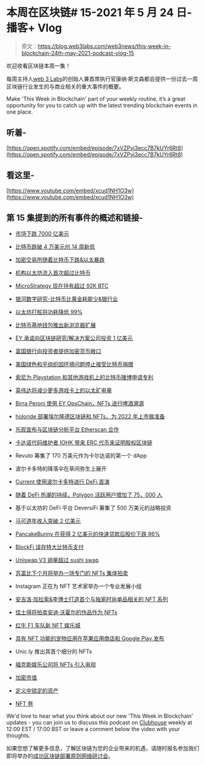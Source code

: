 # 本周在区块链# 15-2021 年 5 月 24 日-播客+ Vlog

> 原文：<https://blog.web3labs.com/web3news/this-week-in-blockchain-24th-may-2021-podcast-vlog-15>

欢迎收看区块链本周一集！

每周主持人[](https://twitter.com/conors10%E2%80%8B%E2%80%8B)[web 3 Labs](https://www.web3labs.com/)的创始人兼首席执行官康纳·斯文森都会提供一份过去一周区块链行业发生的与商业相关的重大事件的概要。

Make 'This Week in Blockchain' part of your weekly routine, it’s a great opportunity for you to catch up with the latest trending blockchain events in one place.

## 听着-

[https://open.spotify.com/embed/episode/7xVZPvi3ecc7B7kUYr6Rt8](https://open.spotify.com/embed/episode/7xVZPvi3ecc7B7kUYr6Rt8)

## 看这里-

[https://www.youtube.com/embed/xcud1NH1O3w](https://www.youtube.com/embed/xcud1NH1O3w)

## 第 15 集提到的所有事件的概述和链接-

*   [市场下跌 7000 亿美元](https://www.forbes.com/sites/roberthart/2021/05/19/the-week-crypto-crashed---market-drops-700-billion-after-chinese-crackdown-and-elon-musks-environmental-worries/)

*   [比特币跌破 4 万美元创 14 周新低](https://coinjournal.net/news/bitcoin-sinks-below-40k-to-hit-14-week-low-on-bloody-wednesday)

*   [加密交易所随着比特币下跌&以太暴跌](https://www.forbes.com/sites/roberthart/2021/05/19/leading-crypto-exchanges-down-as-bitcoin-and-ether-plummet)

*   [机构以太坊流入首次超过比特币](https://dailyhodl.com/2021/05/20/institutional-ethereum-inflows-outpace-bitcoin-for-the-first-time-coinshares/)

*   [MicroStrategy 现在持有超过 92K BTC](https://www.coindesk.com/microstrategy-buys-the-dip-adds-another-10m-of-bitcoin-to-treasury)

*   [银河数字研究-比特币比黄金耗能少&银行业](https://docsend.com/view/adwmdeeyfvqwecj2)

*   [以太坊打桩将功耗降低 99%](https://blog.ethereum.org/2021/05/18/country-power-no-more/)

*   [比特币基地钱包推出新浏览器扩展](https://blog.coinbase.com/coinbase-wallet-introduces-new-browser-extension-dd067403b86)

*   [EY 承诺向区块链研究/解决方案公司投资 1 亿美元](https://www.ledgerinsights.com/ey-commits-100-million-to-blockchain-research-solutions/)

*   [富国银行向投资者提供加密货币敞口](https://www.ledgerinsights.com/wells-fargo-to-offer-cryptocurrency-exposure-to-investors/)

*   [美国绿色和平组织因环境问题停止接受比特币捐赠](https://cryptoslate.com/greenpeace-usa-stops-accepting-bitcoin-donations-due-to-environmental-concerns/)

*   [索尼为 Playstation 和其他游戏机上的比特币赌博申请专利](https://news.bitcoin.com/sony-files-patent-for-bitcoin-wagering-on-playstation-and-other-consoles/)

*   [英伟达将减少更多游戏卡上的以太矿电量](https://www.coindesk.com/nvidia-to-hobble-ether-mining-power-on-more-gaming-cards)

*   [Birra Peroni 使用 EY OpsChain，NFTs 进行啤酒溯源](https://www.ledgerinsights.com/birra-peroni-uses-ey-opschain-nfts-for-beer-traceability/)

*   [holoride 部署埃尔隆德区块链和 NFTs，为 2022 年上市做准备](https://techcrunch.com/2021/05/20/holoride-deploys-elrond-blockchain-and-nfts-in-prep-for-2022-market-launch)

*   [乐观宣布与区块链分析平台 Etherscan 合作](https://cointelegraph.com/news/optimism-grows-for-layer-two-scaling-after-etherscan-integration)

*   [卡达诺代码维护者 IOHK 带来 ERC 代币来证明股权区块链](https://cryptoslate.com/cardano-announces-an-ethereum-erc20-token-converter-is-coming-soon/)

*   Revuto 筹集了 170 万美元作为卡尔达诺的第一个 dApp

*   波尔卡多特的降落伞在草间弥生上展开

*   [Current 使用波尔卡多特进行 DeFi 首演](https://www.coindesk.com/banking-app-current-picks-polkadot-for-its-defi-debut)

*   [随着 DeFi 热潮的持续，Polygon 活跃用户增加了 75，000 人](https://cointelegraph.com/news/polygon-active-users-grow-by-75-000-as-defi-boom-continues)

*   基于以太坊的 DeFi 平台 DeversiFi 筹集了 500 万美元的战略投资

*   [马可道年收入突破 2 亿美元](https://cryptoslate.com/ethereum-poster-child-makerdaos-annual-revenue-breaks-above-200-million/)

*   [PancakeBunny 在获得 2 亿美元的快速贷款后股价下跌 96%](https://cointelegraph.com/news/pancakebunny-tanks-96-following-200m-flash-loan-exploit)

*   [BlockFi 误存特大比特币支付](https://www.theblockcrypto.com/post/105375/blockfi-bitcoin-btc-mistaken-rewards)

*   [Uniswap V3 销量超过 sushi swap](https://cointelegraph.com/news/uniswap-v3-overtakes-sushiswap-by-volume-on-track-to-surpass-v2-this-month)

*   [苏富比下个月将举办一场专门的 NFTs 集体拍卖](https://decrypt.co/71334/sothebys-natively-digital-nfts-pak-cryptopunks)

*   Instagram 正在为 NFT 艺术家举办一个专业发展小组

*   [安吉洛·加拉索&李博士打造首个与独家时尚单品相关的 NFT 系列](https://dailyhodl.com/2021/05/19/angelo-galasso-and-doc-lee-create-first-nft-collection-linked-to-exclusive-fashion-items/)

*   [佳士得将拍卖安迪·沃霍尔的作品作为 NFTs](https://www.ledgerinsights.com/christies-to-auction-andy-warhol-work-as-nfts/)

*   [红牛 F1 车队新 NFT 娱乐城](https://decrypt.co/71473/red-bulls-f1-racing-team-taps-tezos-new-nft-offering)

*   [具有 NFT 功能的宠物应用在苹果应用商店和 Google Play 发布](https://www.coinspeaker.com/the-first-blockchain-based-pet-app-with-nft-capabilities-launches-in-the-apples-app-store-and-google-play/)

*   Unic.ly 推出其首个细分的 NFTs

*   [福克斯娱乐公司将 NFTs 引入电视](https://www.coindesk.com/fox-taps-rick-and-morty-creator-dan-harmon-to-bring-nfts-to-tv)

*   [加密市值](https://coinmarketcap.com/charts/)
*   [定义中锁定的资产](https://defipulse.com/)
*   [NFT 卷](https://nonfungible.com/market/history)

We'd love to hear what you think about our new 'This Week in Blockchain' updates - you can join us to discuss this podcast on [Clubhouse](https://www.joinclubhouse.com/event/mZ03eqBb) weekly at 12:00 EST / 17:00 BST or leave a comment below the video with your thoughts.

如果您想了解更多信息，了解区块链为您的企业带来的机遇，请随时报名参加我们即将举办的[成功区块链部署原则网络研讨会](https://www.web3labs.com/principles-webinar)。